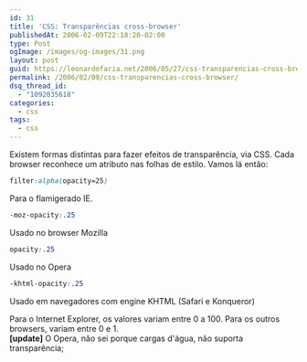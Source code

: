```yaml
---
id: 31
title: 'CSS: Transparências cross-browser'
publishedAt: 2006-02-09T22:18:20-02:00
type: Post
ogImage: /images/og-images/31.png
layout: post
guid: https://leonardofaria.net/2006/05/27/css-transparencias-cross-browser/
permalink: /2006/02/09/css-transparencias-cross-browser/
dsq_thread_id:
  - "1092035618"
categories:
  - css
tags:
  - css
---
```

Existem formas distintas para fazer efeitos de transparência, via CSS. Cada browser reconhece um atributo nas folhas de estilo. Vamos lá então:

```css
filter:alpha(opacity=25)
```

Para o flamigerado IE.

```css
-moz-opacity:.25
```

Usado no browser Mozilla

```css
opacity:.25
```

Usado no Opera

```css
-khtml-opacity:.25
```

Usado em navegadores com engine KHTML (Safari e Konqueror)

Para o Internet Explorer, os valores variam entre 0 a 100. Para os outros browsers, variam entre 0 e 1.  
**[update]** O Opera, não sei porque cargas d'água, não suporta transparência;
